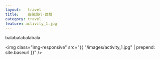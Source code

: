 ```yaml
--- 
layout:   travel
title:    班级旅行·西塘
category: travel
feature: activity_1.jpg
---
```


balabalabalabala<!--break-->

<img class="img-responsive" src="{{ "/images/activity_1.jpg" | prepend: site.baseurl }}" />

